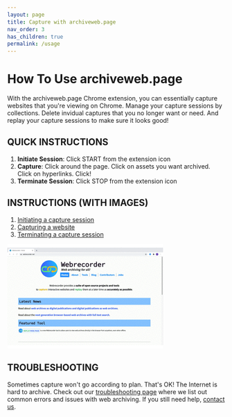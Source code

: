 ```yaml
---
layout: page
title: Capture with archiveweb.page
nav_order: 3
has_children: true
permalink: /usage
---
```


# How To Use archiveweb.page
With the archiveweb.page Chrome extension, you can essentially capture websites that you're viewing on Chrome. Manage your capture sessions by collections. Delete invidual captures that you no longer want or need. And replay your capture sessions to make sure it looks good!

## QUICK INSTRUCTIONS

1. <b>Initiate Session</b>: Click START from the extension icon
2. <b>Capture</b>: Click around the page. Click on assets you want archived. Click on hyperlinks. Click!
3. <b>Terminate Session</b>: Click STOP from the extension icon
<!-- 4. <b>Manage Session</b>: Organize the sessions into collections -->
<!-- 5. <b>Replay Session</b>: Click on View Recorded Page from the extension icon -->

## INSTRUCTIONS (WITH IMAGES)
1. [Initiating a capture session](/usage/initiate_session)
2. [Capturing a website](/usage/capture_session)
3. [Terminating a capture session](/usage/terminate_session)
<!-- 4. [Managing a capture session](/usage/manage_session) -->
<!-- 5. [Replaying a capture session](/usage/replay_session) -->

![Capturing website GIF](/assets/images/step2-usage/step2-capture.gif)



## TROUBLESHOOTING
Sometimes capture won't go according to plan. That's OK! The Internet is hard to archive. Check out our [troubleshooting page](/troubleshooting) where we list out common errors and issues with web archiving. If you still need help, [contact us](/contact).